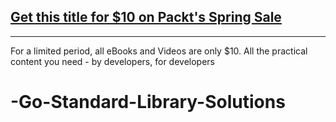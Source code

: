 ## [Get this title for $10 on Packt's Spring Sale](https://www.packt.com/V08926?utm_source=github&utm_medium=packt-github-repo&utm_campaign=spring_10_dollar_2022)
-----
For a limited period, all eBooks and Videos are only $10. All the practical content you need \- by developers, for developers

# -Go-Standard-Library-Solutions